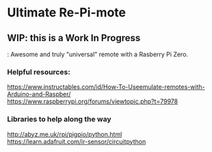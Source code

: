 # Ultimate Re-Pi-mote

## WIP: this is a Work In Progress

:
Awesome and truly "universal" remote with a Rasberry Pi Zero.


### Helpful resources:
https://www.instructables.com/id/How-To-Useemulate-remotes-with-Arduino-and-Raspber/  
https://www.raspberrypi.org/forums/viewtopic.php?t=79978  


### Libraries to help along the way
http://abyz.me.uk/rpi/pigpio/python.html  
https://learn.adafruit.com/ir-sensor/circuitpython  
